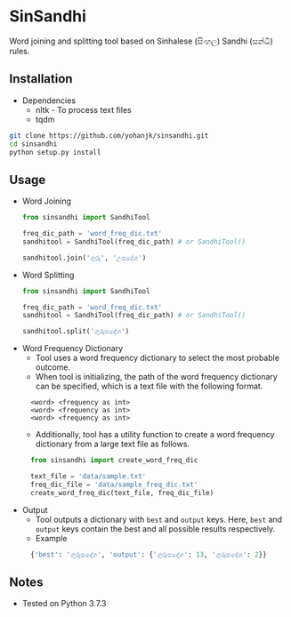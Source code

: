 # SinSandhi

Word joining and splitting tool based on Sinhalese (සිංහල) Sandhi (සන්ධි) rules.

## Installation
* Dependencies
    * nltk - To process text files
    * tqdm
```bash
git clone https://github.com/yohanjk/sinsandhi.git
cd sinsandhi
python setup.py install
```

## Usage

* Word Joining
    ```python
    from sinsandhi import SandhiTool
    
    freq_dic_path = 'word_freq_dic.txt'
    sandhitool = SandhiTool(freq_dic_path) # or SandhiTool()
    
    sandhitool.join('ගුරු', 'උපදේශ')
    ```
* Word Splitting
    ```python
    from sinsandhi import SandhiTool
    
    freq_dic_path = 'word_freq_dic.txt'
    sandhitool = SandhiTool(freq_dic_path) # or SandhiTool()
    
    sandhitool.split('ගුරූපදේශ')
    ```
* Word Frequency Dictionary
    * Tool uses a word frequency dictionary to select the most probable outcome. 
    * When tool is initializing, the path of the word frequency dictionary can be specified, which is a text file with the following format. 
    ```text
      <word> <frequency as int>
      <word> <frequency as int>
      <word> <frequency as int>
    ```
    * Additionally, tool has a utility function to create a word frequency dictionary from a large text file as follows.
    ```python
      from sinsandhi import create_word_freq_dic
  
      text_file = 'data/sample.txt'
      freq_dic_file = 'data/sample_freq_dic.txt'
      create_word_freq_dic(text_file, freq_dic_file)  
    ``` 
* Output
    * Tool outputs a dictionary with `best` and `output` keys. Here, `best` and `output` keys contain the best and all possible results respectively.
    * Example
    ```python
      {'best': 'ගුරූපදේශ', 'output': {'ගුරූපදේශ': 13, 'ගුරුපදේශ': 2}}
    ```

## Notes
   * Tested on Python 3.7.3

